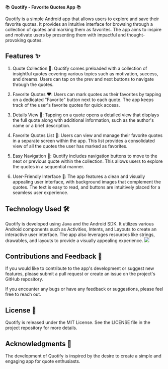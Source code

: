 📚 **Quotify - Favorite Quotes App** 📚

Quotify is a simple Android app that allows users to explore and save their favorite quotes. It provides an intuitive interface for browsing through a collection of quotes and marking them as favorites. The app aims to inspire and motivate users by presenting them with impactful and thought-provoking quotes.

## Features ✨

1. Quote Collection 📖: Quotify comes preloaded with a collection of insightful quotes covering various topics such as motivation, success, and dreams. Users can tap on the prev and next buttons to navigate through the quotes.

2. Favorite Quotes ❤️: Users can mark quotes as their favorites by tapping on a dedicated "Favorite" button next to each quote. The app keeps track of the user's favorite quotes for quick access.

3. Details View 📝: Tapping on a quote opens a detailed view that displays the full quote along with additional information, such as the author's name or a brief description.

4. Favorite Quotes List 📜: Users can view and manage their favorite quotes in a separate screen within the app. This list provides a consolidated view of all the quotes the user has marked as favorites.

5. Easy Navigation 🚀: Quotify includes navigation buttons to move to the next or previous quote within the collection. This allows users to explore the quotes in a sequential manner.

6. User-Friendly Interface 🎨: The app features a clean and visually appealing user interface, with background images that complement the quotes. The text is easy to read, and buttons are intuitively placed for a seamless user experience.

## Technology Used 🛠️

Quotify is developed using Java and the Android SDK. It utilizes various Android components such as Activities, Intents, and Layouts to create an interactive user interface. The app also leverages resources like strings, drawables, and layouts to provide a visually appealing experience.
![](https://imgur.com/a/pMkDACS)

## Contributions and Feedback 🤝

If you would like to contribute to the app's development or suggest new features, please submit a pull request or create an issue on the project's GitHub repository.

If you encounter any bugs or have any feedback or suggestions, please feel free to reach out.

## License 📜

Quotify is released under the MIT License. See the LICENSE file in the project repository for more details.

## Acknowledgments 🙏

The development of Quotify is inspired by the desire to create a simple and engaging app for quote enthusiasts.

